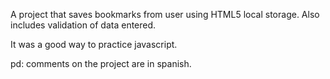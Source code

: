 A project that saves bookmarks from user using HTML5 local storage. Also includes validation of data entered.

It was a good way to practice javascript.

pd: comments on the project are in spanish.